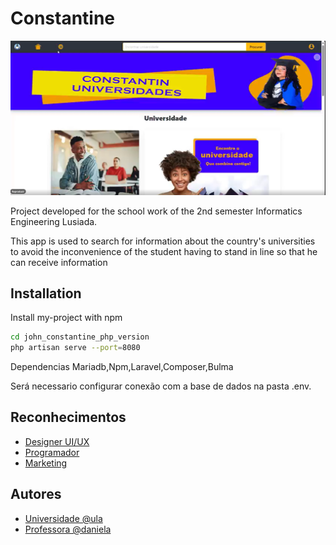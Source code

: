 
# Constantine

![constantine](/public/img/2024-11-07_15-49.png)

Project developed for the school work of the 2nd semester Informatics Engineering Lusiada.

This app is used to search for information about the country's universities to avoid the inconvenience of the student having to stand in line so that he can receive information
## Installation

Install my-project with npm

```bash
cd john_constantine_php_version
php artisan serve --port=8080
```

Dependencias
Mariadb,Npm,Laravel,Composer,Bulma

Será necessario configurar conexão com a base de dados na pasta .env.



## Reconhecimentos

- [Designer UI/UX](https://www.linkedin.com/in/euclides-cusso-767214214/)
- [Programador](https://www.linkedin.com/in/heisler-stlano-969624146/)
- [Marketing](https://www.linkedin.com/in/lissandro-cambiona-82957a2b4/)





## Autores

- [Universidade @ula](https://ula.co.ao/Home)
- [Professora @daniela](https://www.linkedin.com/in/daniela-guerreiro-de-lima-3641a44b)


